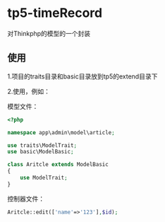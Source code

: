 # tp5-timeRecord
对Thinkphp的模型的一个封装



## 使用

1.项目的traits目录和basic目录放到tp5的extend目录下

2.使用，例如：

模型文件：

~~~php
<?php 

namespace app\admin\model\article;

use traits\ModelTrait;
use basic\ModelBasic;

class Aritcle extends ModelBasic
{
    use ModelTrait;
}
~~~

控制器文件：

~~~php
Aritcle::edit(['name'=>'123'],$id);
~~~



